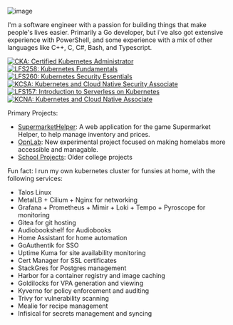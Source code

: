 ![image](https://github.com/user-attachments/assets/d06f603b-19ac-49f8-a68c-446b4071c43e)

I'm a software engineer with a passion for building things that make people's lives easier.
Primarily a Go developer, but i've also got extensive experience with PowerShell, and some experience with a mix of other languages like C++, C, C#, Bash, and Typescript.

<!--START_SECTION:badges-->
[![CKA: Certified Kubernetes Administrator](https://images.credly.com/size/110x110/images/8b8ed108-e77d-4396-ac59-2504583b9d54/cka_from_cncfsite__281_29.png)](http://www.credly.com/badges/f6dc3061-ccfb-40bc-a784-3173210bc8ef "CKA: Certified Kubernetes Administrator")
[![LFS258: Kubernetes Fundamentals](https://images.credly.com/size/110x110/images/123746a7-fbbe-4fdd-9c0c-f0254e53292a/blob)](http://www.credly.com/badges/0ff3575d-c804-459f-9c69-6fb464e334d8 "LFS258: Kubernetes Fundamentals")
[![LFS260: Kubernetes Security Essentials](https://images.credly.com/size/110x110/images/64043a05-7529-4e32-8171-688361d12bae/blob)](http://www.credly.com/badges/801795a2-c7c1-4e34-b7d9-56d0ea936aee "LFS260: Kubernetes Security Essentials")
[![KCSA: Kubernetes and Cloud Native Security Associate](https://images.credly.com/size/110x110/images/67dd8a95-8876-4051-9cb9-3d97c204f85a/image.png)](http://www.credly.com/badges/afc10405-b056-4b72-9f52-bc379e4c8418 "KCSA: Kubernetes and Cloud Native Security Associate")
[![LFS157: Introduction to Serverless on Kubernetes](https://images.credly.com/size/110x110/images/3cdbeb68-f2c2-43e9-ad18-c97cb719c3b0/blob)](http://www.credly.com/badges/23c6f7d2-6448-4561-a174-678dd67e1620 "LFS157: Introduction to Serverless on Kubernetes")
[![KCNA: Kubernetes and Cloud Native Associate](https://images.credly.com/size/110x110/images/f28f1d88-428a-47f6-95b5-7da1dd6c1000/KCNA_badge.png)](http://www.credly.com/badges/e99425d3-0225-47a8-afac-25d73909d329 "KCNA: Kubernetes and Cloud Native Associate")
<!--END_SECTION:badges-->

Primary Projects:
- [SupermarketHelper](https://github.com/NachoxMacho/supermarkethelper): A web application for the game Supermarket Helper, to help manage inventory and prices.
- [OpnLab](https://github.com/NachoxMacho/opnlab): New experimental project focused on making homelabs more accessible and managable.
- [School Projects](https://github.com/NachoxMacho/Projects): Older college projects

Fun fact: I run my own kubernetes cluster for funsies at home, with the following services:
- Talos Linux
- MetalLB + Cilium + Nginx for networking
- Grafana + Prometheus + Mimir + Loki + Tempo + Pyroscope for monitoring
- Gitea for git hosting
- Audiobookshelf for Audiobooks
- Home Assistant for home automation
- GoAuthentik for SSO
- Uptime Kuma for site availability monitoring
- Cert Manager for SSL certificates
- StackGres for Postgres management
- Harbor for a container registry and image caching
- Goldilocks for VPA generation and viewing
- Kyverno for policy enforcement and auditing
- Trivy for vulnerability scanning
- Mealie for recipe management
- Infisical for secrets management and syncing

